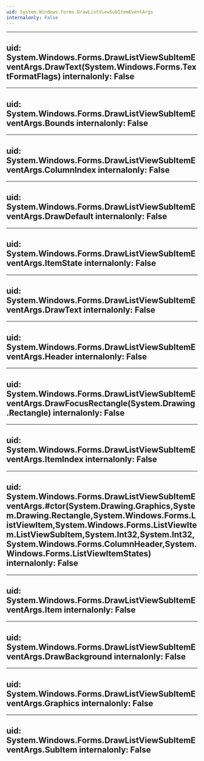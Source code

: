 ```yaml
---
uid: System.Windows.Forms.DrawListViewSubItemEventArgs
internalonly: False
---
```


---
uid: System.Windows.Forms.DrawListViewSubItemEventArgs.DrawText(System.Windows.Forms.TextFormatFlags)
internalonly: False
---

---
uid: System.Windows.Forms.DrawListViewSubItemEventArgs.Bounds
internalonly: False
---

---
uid: System.Windows.Forms.DrawListViewSubItemEventArgs.ColumnIndex
internalonly: False
---

---
uid: System.Windows.Forms.DrawListViewSubItemEventArgs.DrawDefault
internalonly: False
---

---
uid: System.Windows.Forms.DrawListViewSubItemEventArgs.ItemState
internalonly: False
---

---
uid: System.Windows.Forms.DrawListViewSubItemEventArgs.DrawText
internalonly: False
---

---
uid: System.Windows.Forms.DrawListViewSubItemEventArgs.Header
internalonly: False
---

---
uid: System.Windows.Forms.DrawListViewSubItemEventArgs.DrawFocusRectangle(System.Drawing.Rectangle)
internalonly: False
---

---
uid: System.Windows.Forms.DrawListViewSubItemEventArgs.ItemIndex
internalonly: False
---

---
uid: System.Windows.Forms.DrawListViewSubItemEventArgs.#ctor(System.Drawing.Graphics,System.Drawing.Rectangle,System.Windows.Forms.ListViewItem,System.Windows.Forms.ListViewItem.ListViewSubItem,System.Int32,System.Int32,System.Windows.Forms.ColumnHeader,System.Windows.Forms.ListViewItemStates)
internalonly: False
---

---
uid: System.Windows.Forms.DrawListViewSubItemEventArgs.Item
internalonly: False
---

---
uid: System.Windows.Forms.DrawListViewSubItemEventArgs.DrawBackground
internalonly: False
---

---
uid: System.Windows.Forms.DrawListViewSubItemEventArgs.Graphics
internalonly: False
---

---
uid: System.Windows.Forms.DrawListViewSubItemEventArgs.SubItem
internalonly: False
---
